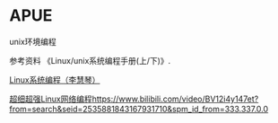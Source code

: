 # APUE
unix环境编程

参考资料
《Linux/unix系统编程手册(上/下)》.  

[Linux系统编程（李慧琴）](https://www.bilibili.com/video/BV1yJ411S7r6?p=75&spm_id_from=pageDriver)  

[超细超强Linux网络编程]()https://www.bilibili.com/video/BV12i4y147et?from=search&seid=2535881843167931710&spm_id_from=333.337.0.0  
